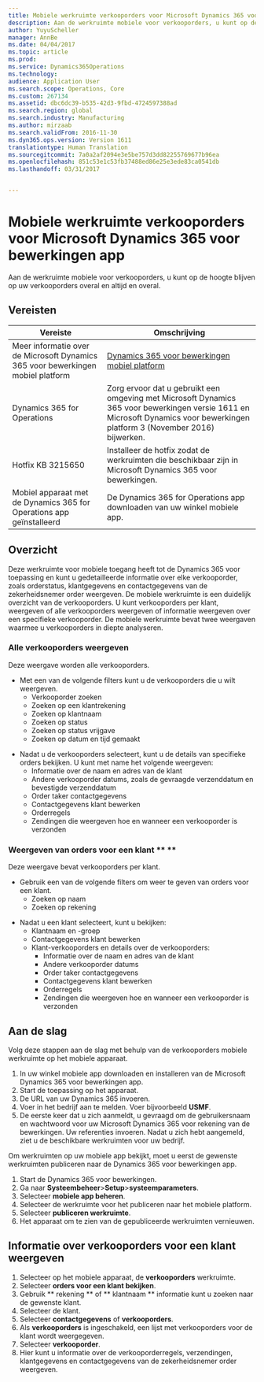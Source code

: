 ```yaml
---
title: Mobiele werkruimte verkooporders voor Microsoft Dynamics 365 voor bewerkingen app
description: Aan de werkruimte mobiele voor verkooporders, u kunt op de hoogte blijven op uw verkooporders overal en altijd en overal.
author: YuyuScheller
manager: AnnBe
ms.date: 04/04/2017
ms.topic: article
ms.prod: 
ms.service: Dynamics365Operations
ms.technology: 
audience: Application User
ms.search.scope: Operations, Core
ms.custom: 267134
ms.assetid: dbc6dc39-b535-42d3-9fbd-4724597388ad
ms.search.region: global
ms.search.industry: Manufacturing
ms.author: mirzaab
ms.search.validFrom: 2016-11-30
ms.dyn365.ops.version: Version 1611
translationtype: Human Translation
ms.sourcegitcommit: 7a0a2af2094e3e5be757d3dd82255769677b96ea
ms.openlocfilehash: 851c53e1c53fb37488ed86e25e3ede83ca0541db
ms.lasthandoff: 03/31/2017


---
```


# <a name="sales-orders-mobile-workspace-for-microsoft-dynamics-365-for-operations-app"></a>Mobiele werkruimte verkooporders voor Microsoft Dynamics 365 voor bewerkingen app

Aan de werkruimte mobiele voor verkooporders, u kunt op de hoogte blijven op uw verkooporders overal en altijd en overal. 

<a name="prerequisites"></a>Vereisten
-------------

| Vereiste                                                         | Omschrijving                                                                                                                                                                   |
|----------------------------------------------------------------------|-------------------------------------------------------------------------------------------------------------------------------------------------------------------------------|
| Meer informatie over de Microsoft Dynamics 365 voor bewerkingen mobiel platform | [Dynamics 365 voor bewerkingen mobiel platform](/dynamics365/operations/dev-itpro/mobile-apps/mobile-platform)                                                              |
| Dynamics 365 for Operations                                          | Zorg ervoor dat u gebruikt een omgeving met Microsoft Dynamics 365 voor bewerkingen versie 1611 en Microsoft Dynamics voor bewerkingen platform 3 (November 2016) bijwerken. |
| Hotfix KB 3215650                                                    | Installeer de hotfix zodat de werkruimten die beschikbaar zijn in Microsoft Dynamics 365 voor bewerkingen.                                                                       |
| Mobiel apparaat met de Dynamics 365 for Operations app geïnstalleerd | De Dynamics 365 for Operations app downloaden van uw winkel mobiele app.                                                                                                      |

## <a name="overview"></a>Overzicht
Deze werkruimte voor mobiele toegang heeft tot de Dynamics 365 voor toepassing en kunt u gedetailleerde informatie over elke verkooporder, zoals orderstatus, klantgegevens en contactgegevens van de zekerheidsnemer order weergeven. De mobiele werkruimte is een duidelijk overzicht van de verkooporders. U kunt verkooporders per klant, weergeven of alle verkooporders weergeven of informatie weergeven over een specifieke verkooporder. De mobiele werkruimte bevat twee weergaven waarmee u verkooporders in diepte analyseren.

### <a name="view-all-sales-orders"></a>Alle verkooporders weergeven

Deze weergave worden alle verkooporders.

-   Met een van de volgende filters kunt u de verkooporders die u wilt weergeven.
    -   Verkooporder zoeken
    -   Zoeken op een klantrekening
    -   Zoeken op klantnaam
    -   Zoeken op status
    -   Zoeken op status vrijgave
    -   Zoeken op datum en tijd gemaakt

<!-- -->

-   Nadat u de verkooporders selecteert, kunt u de details van specifieke orders bekijken. U kunt met name het volgende weergeven:
    -   Informatie over de naam en adres van de klant
    -   Andere verkooporder datums, zoals de gevraagde verzenddatum en bevestigde verzenddatum
    -   Order taker contactgegevens
    -   Contactgegevens klant bewerken
    -   Orderregels
    -   Zendingen die weergeven hoe en wanneer een verkooporder is verzonden

### <a name="view-orders-for-a-customer-"></a>Weergeven van orders voor een klant ** **

Deze weergave bevat verkooporders per klant.

-   Gebruik een van de volgende filters om weer te geven van orders voor een klant.
    -   Zoeken op naam
    -   Zoeken op rekening

<!-- -->

-   Nadat u een klant selecteert, kunt u bekijken:
    -   Klantnaam en -groep
    -   Contactgegevens klant bewerken
    -   Klant-verkooporders en details over de verkooporders:
        -   Informatie over de naam en adres van de klant
        -   Andere verkooporder datums
        -   Order taker contactgegevens
        -   Contactgegevens klant bewerken
        -   Orderregels
        -   Zendingen die weergeven hoe en wanneer een verkooporder is verzonden

## <a name="get-started"></a>Aan de slag
Volg deze stappen aan de slag met behulp van de verkooporders mobiele werkruimte op het mobiele apparaat.

1.  In uw winkel mobiele app downloaden en installeren van de Microsoft Dynamics 365 voor bewerkingen app.
2.  Start de toepassing op het apparaat.
3.  De URL van uw Dynamics 365 invoeren.
4.  Voer in het bedrijf aan te melden. Voer bijvoorbeeld **USMF**.
5.  De eerste keer dat u zich aanmeldt, u gevraagd om de gebruikersnaam en wachtwoord voor uw Microsoft Dynamics 365 voor rekening van de bewerkingen. Uw referenties invoeren. Nadat u zich hebt aangemeld, ziet u de beschikbare werkruimten voor uw bedrijf.

Om werkruimten op uw mobiele app bekijkt, moet u eerst de gewenste werkruimten publiceren naar de Dynamics 365 voor bewerkingen app.

1.  Start de Dynamics 365 voor bewerkingen.
2.  Ga naar **Systeembeheer**&gt;**Setup**&gt;**systeemparameters**.
3.  Selecteer **mobiele app beheren**.
4.  Selecteer de werkruimte voor het publiceren naar het mobiele platform.
5.  Selecteer **publiceren werkruimte**.
6.  Het apparaat om te zien van de gepubliceerde werkruimten vernieuwen.

## <a name="view-information-about-sales-orders-for-a-customer"></a>Informatie over verkooporders voor een klant weergeven
1.  Selecteer op het mobiele apparaat, de **verkooporders** werkruimte.
2.  Selecteer **orders voor een klant bekijken**.
3.  Gebruik ** rekening ** of ** klantnaam ** informatie kunt u zoeken naar de gewenste klant.
4.  Selecteer de klant.
5.  Selecteer **contactgegevens** of **verkooporders**.
6.  Als **verkooporders** is ingeschakeld, een lijst met verkooporders voor de klant wordt weergegeven.
7.  Selecteer **verkooporder**.
8.  Hier kunt u informatie over de verkooporderregels, verzendingen, klantgegevens en contactgegevens van de zekerheidsnemer order weergeven.




